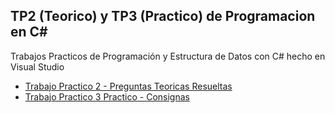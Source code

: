 ## TP2 (Teorico) y TP3 (Practico) de Programacion en C#

Trabajos Practicos de Programación y Estructura de Datos con C# hecho en Visual Studio 

- [Trabajo Practico 2 - Preguntas Teoricas Resueltas](TP2_Teorico/TP_2_RESUELTO.pdf)
- [Trabajo Practico 3 Practico - Consignas](TP3_Practica_en_C#/TP_3_Guía_de_Trabajos_Prácticos_Unidad_1.pdf)
